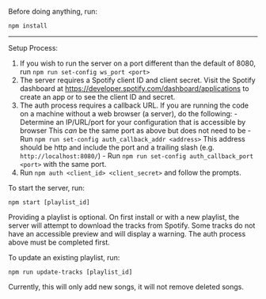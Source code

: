 Before doing anything, run:

    npm install

---

Setup Process:

1.  If you wish to run the server on a port different than the default of 8080,
    run `npm run set-config ws_port <port>`
2.  The server requires a Spotify client ID and client secret.
    Visit the Spotify dashboard at https://developer.spotify.com/dashboard/applications
    to create an app or to see the client ID and secret.
3.  The auth process requires a callback URL. If you are running the code on a
    machine without a web browser (a server), do the following: - Determine an IP/URL/port for your configuration that is accessible by browser
    This _can_ be the same port as above but does not need to be - Run `npm run set-config auth_callback_addr <address>`
    This address should be http and include the port and a trailing slash
    (e.g. `http://localhost:8080/`) - Run `npm run set-config auth_callback_port <port>` with the same port.
4.  Run `npm auth <client_id> <client_secret>` and follow the prompts.

To start the server, run:

    npm start [playlist_id]

Providing a playlist is optional. On first install or with a new playlist,
the server will attempt to download the tracks from Spotify.
Some tracks do not have an accessible preview and will display a warning.
The auth process above must be completed first.

To update an existing playlist, run:

    npm run update-tracks [playlist_id]

Currently, this will only add new songs, it will not remove deleted songs.
